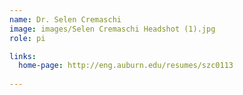 ```yaml
---
name: Dr. Selen Cremaschi
image: images/Selen Cremaschi Headshot (1).jpg
role: pi

links:
  home-page: http://eng.auburn.edu/resumes/szc0113
  
---
```


